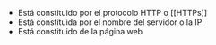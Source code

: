 * Está constituido por el protocolo HTTP o [[HTTPs]]
* Está constituida por el nombre del servidor o la IP
* Está constituido de la página web 
